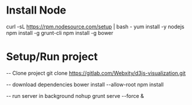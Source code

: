 Install Node
============

curl -sL https://rpm.nodesource.com/setup | bash -
yum install -y nodejs
npm install -g grunt-cli
npm install -g bower



Setup/Run project
=================

-- Clone project 
git clone https://gitlab.com/Webxity/d3js-visualization.git

-- download dependencies
bower install --allow-root
npm install

-- run server in background
nohup grunt serve --force & 